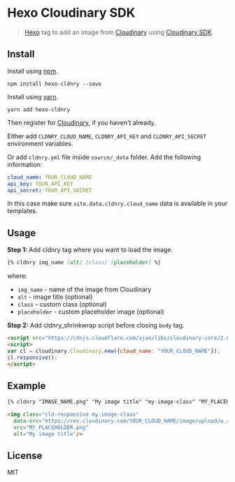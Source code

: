# Hexo Cloudinary SDK

> [Hexo] tag to add an image from [Cloudinary] using [Cloudinary SDK].

## Install

Install using [npm][npm-url].

```console
npm install hexo-cldnry --save
```

Install using [yarn][yarn-url].

```console
yarn add hexo-cldnry
```

Then register for [Cloudinary], if you haven't already.

Either add `CLDNRY_CLOUD_NAME`, `CLDNRY_API_KEY` and `CLDNRY_API_SECRET` environment variables.

Or add `cldnry.yml` file inside `source/_data` folder. Add the following information:

```yml
cloud_name: YOUR_CLOUD_NAME
api_key: YOUR_API_KEY
api_secret: YOUR_API_SECRET
```

In this case make sure `site.data.cldnry.cloud_name` data is available in your templates.

## Usage

**Step 1:** Add cldnry tag where you want to load the image.

```md
{% cldnry img_name [alt] [class] [placeholder] %}
```

where:

- `img_name` - name of the image from Cloudinary
- `alt` - image title (optional)
- `class` - custom class (optional)
- `placeholder` - custom placeholder image (optional)

**Step 2:** Add cldnry_shrinkwrap script before closing `body` tag.

```html
<script src="https://cdnjs.cloudflare.com/ajax/libs/cloudinary-core/2.8.1/cloudinary-core-shrinkwrap.js")></script>
<script>
var cl = cloudinary.Cloudinary.new({cloud_name: "YOUR_CLOUD_NAME"});
cl.responsive();
</script>
```

## Example

```md
{% cldnry "IMAGE_NAME.png" "My image title" "my-image-class" "MY_PLACEHOLDER.png" %}
```

```html
<img class="cld-responsive my-image-class"
  data-src="https://res.cloudinary.com/YOUR_CLOUD_NAME/image/upload/w_auto,dpr_auto,c_scale/IMAGE_NAME.png"
  src="MY_PLACEHOLDER.png"
  alt="My image title"/>
```

## License

MIT

[homepage]: https://github.com/maliMirkec/hexo-cldnry
[hexo-cldnry-link]: https://github.com/maliMirkec/hexo-cldnry

[npm-url]: https://npmjs.org/package/hexo-cldnry

[yarn-url]: https://yarnpkg.com/en/package/hexo-cldnry

[depstat-url]: https://gemnasium.com/maliMirkec/hexo-cldnry
[depstat-image]: http://img.shields.io/gemnasium/maliMirkec/hexo-∏cloudinary.svg?style=flat

[Cloudinary]: https://cloudinary.com/documentation/cloudinary_get_started
[Cloudinary SDK]: https://cloudinary.com/documentation/responsive_images#sdk_support

[Hexo]: http://hexo.io/
[Cloudinary]: http://cloudinary.com/
